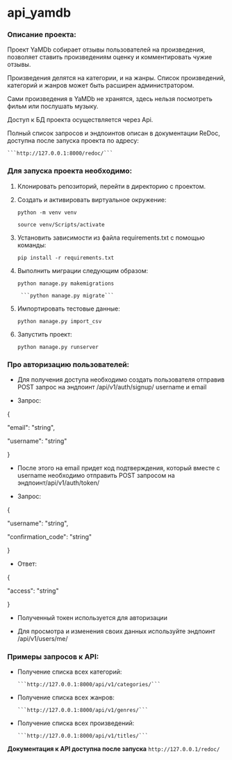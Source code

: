 # api_yamdb
### Описание проекта:

Проект YaMDb собирает отзывы пользователей на произведения, позволяет ставить произведениям оценку и комментировать чужие отзывы.

Произведения делятся на категории, и на жанры. Список произведений, категорий и жанров может быть расширен администратором.

Сами произведения в YaMDb не хранятся, здесь нельзя посмотреть фильм или послушать музыку.

Доступ к БД проекта осуществляется через Api.

Полный список запросов и эндпоинтов описан в документации ReDoc, доступна после запуска проекта по адресу:

 	```http://127.0.0.1:8000/redoc/```

### Для запуска проекта необходимо:

1. Клонировать репозиторий, перейти в директорию с проектом.

2. Cоздать и активировать виртуальное окружение:

      ```python -m venv venv```

      ```source venv/Scripts/activate```

3. Установить зависимости из файла requirements.txt с помощью команды:

      ```pip install -r requirements.txt```

4. Выполнить миграции следующим образом:

      ```python manage.py makemigrations```

	    ```python manage.py migrate```

5. Импортировать тестовые данные:

      ```python manage.py import_csv```

6. Запустить проект:

      ```python manage.py runserver```

### Про авторизацию пользователей:

- Для получения доступа необходимо создать пользователя отправив POST запрос на эндпоинт /api/v1/auth/signup/ username и email

- Запрос:

{

"email": "string",

"username": "string"

}

- После этого на email придет код подтверждения, который вместе с username необходимо отправить POST запросом на эндпоинт/api/v1/auth/token/

- Запрос:

{

"username": "string",

"confirmation_code": "string"

}

- Ответ:

{

"access": "string"

}

- Полученный токен используется для авторизации

- Для просмотра и изменения своих данных используйте эндпоинт /api/v1/users/me/

### Примеры запросов к API:

- Получение списка всех категорий:

      ```http://127.0.0.1:8000/api/v1/categories/```

- Получение списка всех жанров:

      ```http://127.0.0.1:8000/api/v1/genres/```

- Получение списка всех произведений:

      ```http://127.0.0.1:8000/api/v1/titles/```

**Документация к API доступна после запуска**
      ```http://127.0.0.1/redoc/```
